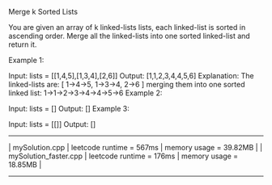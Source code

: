 Merge k Sorted Lists

You are given an array of k linked-lists lists,
each linked-list is sorted in ascending order.
Merge all the linked-lists into one sorted linked-list
and return it.

Example 1:

Input: lists = [[1,4,5],[1,3,4],[2,6]]
Output: [1,1,2,3,4,4,5,6]
Explanation: The linked-lists are:
[
1->4->5,
1->3->4,
2->6
]
merging them into one sorted linked list:
1->1->2->3->4->4->5->6
Example 2:

Input: lists = []
Output: []
Example 3:

Input: lists = [[]]
Output: []

---

| mySolution.cpp | leetcode runtime = 567ms | memory usage = 39.82MB |
| mySolution_faster.cpp | leetcode runtime = 176ms | memory usage = 18.85MB |

---
